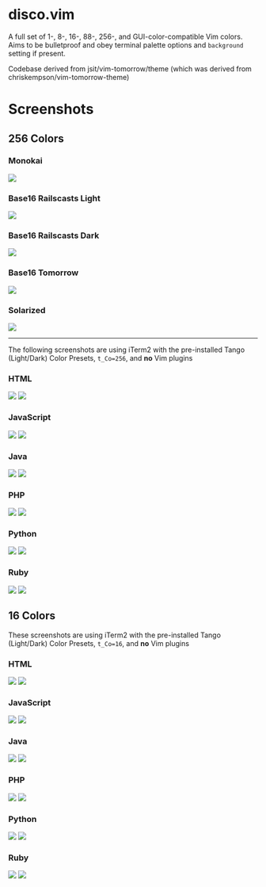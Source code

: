 # disco.vim

A full set of 1-, 8-, 16-, 88-, 256-, and GUI-color-compatible Vim colors. Aims to be bulletproof and obey terminal palette options and `background` setting if present.

Codebase derived from jsit/vim-tomorrow/theme (which was derived from chriskempson/vim-tomorrow-theme)

# Screenshots

## 256 Colors

### Monokai
![](https://cl.ly/kJ6j/disco-monokai.png)


### Base16 Railscasts Light
![](https://cl.ly/kIjt/disco-base16-railscasts-light.png)


### Base16 Railscasts Dark
![](https://cl.ly/kJ9E/disco-base16-railscasts-dark.png)


### Base16 Tomorrow
![](https://cl.ly/kInn/disco-base16.png)


### Solarized
![](https://cl.ly/kJ6K/disco-solarized.png)


---


The following screenshots are using iTerm2 with the pre-installed Tango
(Light/Dark) Color Presets, `t_Co=256`, and **no** Vim plugins

### HTML

![](https://cl.ly/kI2q/html-256-light.png)
![](https://cl.ly/kHYH/html-256-dark.png)


### JavaScript

![](https://cl.ly/kII4/javascript-256-light.png)
![](https://cl.ly/kHSH/javascript-256-dark.png)


### Java

![](https://cl.ly/kHpx/java-256-light.png)
![](https://cl.ly/kHZD/java-256-dark.png)


### PHP

![](https://cl.ly/kHyl/php-256-light.png)
![](https://cl.ly/kHBp/php-256-dark.png)


### Python

![](https://cl.ly/kHo7/python-256-light.png)
![](https://cl.ly/kHdF/python-256-dark.png)


### Ruby

![](https://cl.ly/kHEP/ruby-256-light.png)
![](https://cl.ly/kHp6/ruby-256-dark.png)

## 16 Colors



These screenshots are using iTerm2 with the pre-installed Tango (Light/Dark)
Color Presets, `t_Co=16`, and **no** Vim plugins

### HTML

![](https://cl.ly/kHmJ/html-16-light.png)
![](https://cl.ly/kHeD/html-16-dark.png)


### JavaScript

![](https://cl.ly/kHbi/javascript-16-light.png)
![](https://cl.ly/kI4D/javascript-16-dark.png)


### Java

![](https://cl.ly/kHqq/java-16-light.png)
![](https://cl.ly/kHAU/java-16-dark.png)


### PHP

![](https://cl.ly/kI1A/php-16-light.png)
![](https://cl.ly/kILA/php-16-dark.png)


### Python

![](https://cl.ly/kHR1/python-16-light.png)
![](https://cl.ly/kI6L/python-16-dark.png)


### Ruby

![](https://cl.ly/kI5g/ruby-16-light.png)
![](https://cl.ly/kHnD/ruby-16-dark.png)
